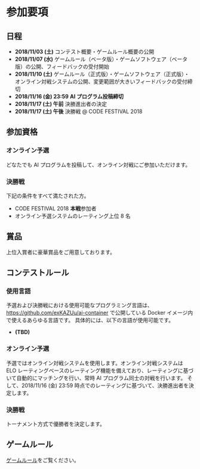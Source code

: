 # 参加要項

## 日程

- **2018/11/03 (土)** コンテスト概要・ゲームルール概要の公開
- **2018/11/07 (水)** ゲームルール（ベータ版）・ゲームソフトウェア（ベータ版）の公開、フィードバックの受付開始
- **2018/11/10 (土)** ゲームルール（正式版）・ゲームソフトウェア（正式版）・オンライン対戦システムの公開、変更範囲が大きいフィードバックの受付締切
- **2018/11/16 (金) 23:59** **AI プログラム投稿締切**
- **2018/11/17 (土) 午前** 決勝進出者の決定
- **2018/11/17 (土) 午後** 決勝戦 @ CODE FESTIVAL 2018

## 参加資格

### オンライン予選

どなたでも AI プログラムを投稿して、オンライン対戦にご参加いただけます。

### 決勝戦

下記の条件をすべて満たされた方。

- CODE FESTIVAL 2018 **本戦**参加者
- オンライン予選システムのレーティング上位 8 名

## 賞品

上位入賞者に豪華賞品をご用意しております。

## コンテストルール

### 使用言語

予選および決勝戦における使用可能なプログラミング言語は、 https://github.com/exKAZUu/ai-container で公開している Docker イメージ内で使えるあらゆる言語です。
具体的には、以下の言語が使用可能です。

- **(TBD)**

### オンライン予選

予選ではオンライン対戦システムを使用します。オンライン対戦システムは ELO レーティングベースのレーティング機能を備えており、レーティングに基づいて自動的にマッチングを行い、常時 AI プログラム同士の対戦を行います。
そして、2018/11/16 (金) 23:59 時点でのレーティングに基づいて、決勝進出者を決定します。

### 決勝戦

トーナメント方式で優勝者を決定します。

## ゲームルール

[ゲームルール](../rules/)をご覧ください。

